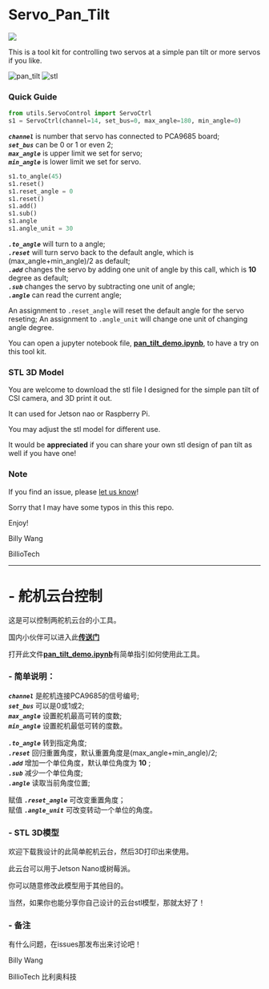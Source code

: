 # Servo_Pan_Tilt

![](http://res.makeronsite.com/billiocar/pantilt.gif)

This is a tool kit for controlling two servos at a simple pan tilt or more servos if you like.

![pan_tilt](http://res.makeronsite.com/billiocar/servo_pan_tilt.png)
![stl](http://res.makeronsite.com/billiocar/stl.png)

### Quick Guide
```python
from utils.ServoControl import ServoCtrl
s1 = ServoCtrl(channel=14, set_bus=0, max_angle=180, min_angle=0)
```

__*`channel`*__ is number that servo has connected to PCA9685 board; \
__*`set_bus`*__ can be 0 or 1 or even 2; \
__*`max_angle`*__ is upper limit we set for servo; \
__*`min_angle`*__ is lower limit we set for servo. 

```python
s1.to_angle(45)
s1.reset()
s1.reset_angle = 0
s1.reset()
s1.add()
s1.sub()
s1.angle
s1.angle_unit = 30
```

__*`.to_angle`*__ will turn to a angle; \
__*`.reset`*__ will turn servo back to the default angle, which is (max_angle+min_angle)/2 as default; \
__*`.add`*__ changes the servo by adding one unit of angle by this call, which is **10** degree as default; \
__*`.sub`*__ changes the servo by subtracting one unit of angle; \
__*`.angle`*__ can read the current angle;

An assignment to `.reset_angle` will reset the default angle for the servo reseting;
An assignment to `.angle_unit` will change one unit of changing angle degree.

You can open a jupyter notebook file, [**pan_tilt_demo.ipynb**](/pan_tilt_demo.ipynb), to have a try on this tool kit.

### STL 3D Model

You are welcome to download the stl file I designed for the simple pan tilt of CSI camera, and 3D print it out.

It can used for Jetson nao or Raspberry Pi.

You may adjust the stl model for different use.

It would be **appreciated** if you can share your own stl design of pan tilt as well if you have one! 

### Note

If you find an issue, please [let us know](../..//issues)!

Sorry that I may have some typos in this this repo.

Enjoy!

Billy Wang

BillioTech

----------------

# - 舵机云台控制

这是可以控制两舵机云台的小工具。

国内小伙伴可以进入此[**传送门**](https://gitee.com/billio/servo_pan_tilt)

打开此文件[**pan_tilt_demo.ipynb**](/pan_tilt_demo.ipynb)有简单指引如何使用此工具。

### - 简单说明：
__*`channel`*__ 是舵机连接PCA9685的信号编号; \
__*`set_bus`*__ 可以是0或1或2; \
__*`max_angle`*__ 设置舵机最高可转的度数; \
__*`min_angle`*__ 设置舵机最低可转的度数。

__*`.to_angle`*__ 转到指定角度; \
__*`.reset`*__ 回归重置角度，默认重置角度是(max_angle+min_angle)/2; \
__*`.add`*__ 增加一个单位角度，默认单位角度为 **10** ; \
__*`.sub`*__ 减少一个单位角度; \
__*`.angle`*__ 读取当前角度位置;

赋值 __*`.reset_angle`*__ 可改变重置角度；\
赋值 __*`.angle_unit`*__ 可改变转动一个单位的角度。

### - STL 3D模型

欢迎下载我设计的此简单舵机云台，然后3D打印出来使用。

此云台可以用于Jetson Nano或树莓派。

你可以随意修改此模型用于其他目的。

当然，如果你也能分享你自己设计的云台stl模型，那就太好了！

### - 备注

有什么问题，在issues那发布出来讨论吧！

Billy Wang

BillioTech 比利奥科技

